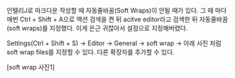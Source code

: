 인텔리J로 마크다운 작성할 때 자동줄바꿈(Soft Wraps)이 안될 때가 있다. 그 때 마다 매번 Ctrl + Shift + A으로 액션 검색을 켠 뒤 acitve editor라고 검색한 뒤 자동줄바꿈(soft wraps)를 지정했다. 이게 은근 귀찮아서 설정으로 지정해버렸다. 

Settings(Ctrl + Shift + S) -> Editor -> General -> soft wrap -> 아래 사진 처럼 soft wrap files를 지정할 수 있다. 다른 확장자를 추가할 수 있다.  

[soft wrap 사진1]



